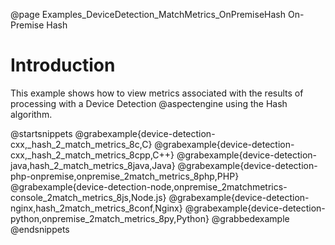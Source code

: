 @page Examples_DeviceDetection_MatchMetrics_OnPremiseHash On-Premise Hash

# Introduction

This example shows how to view metrics associated with the results of processing with a Device Detection
@aspectengine using the Hash algorithm.

@startsnippets
@grabexample{device-detection-cxx,_hash_2_match_metrics_8c,C}
@grabexample{device-detection-cxx,_hash_2_match_metrics_8cpp,C++}
@grabexample{device-detection-java,hash_2_match_metrics_8java,Java}
@grabexample{device-detection-php-onpremise,onpremise_2match_metrics_8php,PHP}
@grabexample{device-detection-node,onpremise_2matchmetrics-console_2match_metrics_8js,Node.js}
@grabexample{device-detection-nginx,hash_2match_metrics_8conf,Nginx}
@grabexample{device-detection-python,onpremise_2match_metrics_8py,Python}
@grabbedexample
@endsnippets

